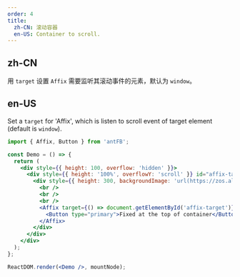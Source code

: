 ```yaml
---
order: 4
title:
  zh-CN: 滚动容器
  en-US: Container to scroll.
---
```


## zh-CN

用 `target` 设置 `Affix` 需要监听其滚动事件的元素，默认为 `window`。

## en-US

Set a `target` for 'Affix', which is listen to scroll event of target element (default is `window`). 

````jsx
import { Affix, Button } from 'antFB';

const Demo = () => {
  return (
    <div style={{ height: 100, overflow: 'hidden' }}>
      <div style={{ height: '100%', overflowY: 'scroll' }} id="affix-target">
        <div style={{ height: 300, backgroundImage: 'url(https://zos.alipayobjects.com/rmsportal/RmjwQiJorKyobvI.jpg)' }}>
          <br />
          <br />
          <br />
          <Affix target={() => document.getElementById('affix-target')} offsetTop={20}>
            <Button type="primary">Fixed at the top of container</Button>
          </Affix>
        </div>
      </div>
    </div>
  );
};

ReactDOM.render(<Demo />, mountNode);
````

